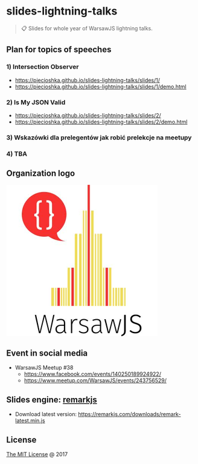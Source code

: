 # slides-lightning-talks

> :clipboard: Slides for whole year of WarsawJS lightning talks.

## Plan for topics of speeches

### 1) Intersection Observer

* https://piecioshka.github.io/slides-lightning-talks/slides/1/
* https://piecioshka.github.io/slides-lightning-talks/slides/1/demo.html

### 2) Is My JSON Valid

* https://piecioshka.github.io/slides-lightning-talks/slides/2/
* https://piecioshka.github.io/slides-lightning-talks/slides/2/demo.html

### 3) Wskazówki dla prelegentów jak robić prelekcje na meetupy

### 4) TBA

## Organization logo

![](./images/warsawjs/logo-white-400x400.jpg)

## Event in social media

* WarsawJS Meetup #38
    - https://www.facebook.com/events/140250189924922/
    - https://www.meetup.com/WarsawJS/events/243756529/

## Slides engine: [remarkjs](http://remarkjs.com)

* Download latest version: https://remarkjs.com/downloads/remark-latest.min.js

## License

[The MIT License](http://piecioshka.mit-license.org) @ 2017
